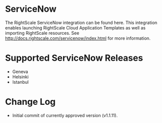 # ServiceNow
The RightScale ServiceNow integration can be found here.
This integration enables launching RightScale Cloud Application Templates as well as importing RightScale resources.
See http://docs.rightscale.com/servicenow/index.html for more information.

# Supported ServiceNow Releases
- Geneva
- Helsinki
- Istanbul

# Change Log
- Initial commit of currently approved version (v1.1.11).